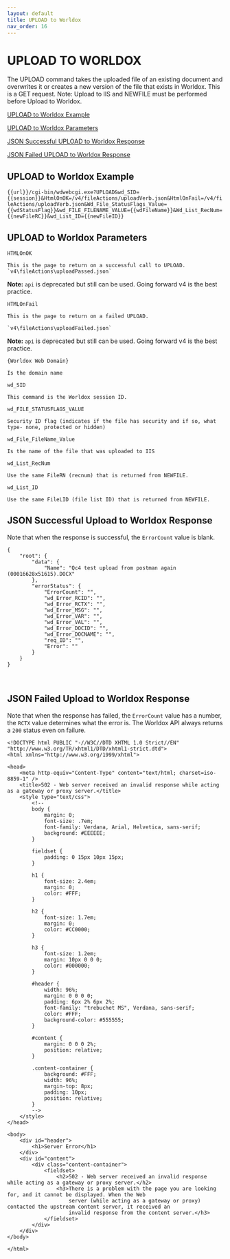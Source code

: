 ```yaml
---
layout: default
title: UPLOAD to Worldox
nav_order: 16
---
```

# UPLOAD TO WORLDOX

The UPLOAD command takes the uploaded file of an existing document and overwrites it or creates a new version of the file that exists in Worldox. This is a GET request. Note: Upload to IIS and NEWFILE must be performed before Upload to Worldox.

[UPLOAD to Worldox Example](#upload-to-worldox-example)

[UPLOAD to Worldox Parameters](#upload-to-worldox-parameters)

[JSON Successful UPLOAD to Worldox Response](#json-successful-upload-to-worldox-response)

[JSON Failed UPLOAD to Worldox Response](#json-failed-upload-to-worldox-response)

## UPLOAD to Worldox Example

`{{url}}/cgi-bin/wdwebcgi.exe?UPLOAD&wd_SID={{session}}&HtmlOnOK=/v4/fileActions/uploadVerb.json&HtmlOnFail=/v4/fileActions/uploadVerb.json&Wd_File_StatusFlags_Value={{wdStatusFlag}}&wd_FILE_FILENAME_VALUE={{wdFileName}}&Wd_List_RecNum={{newFileRC}}&wd_List_ID={{newFileID}}`

## UPLOAD to Worldox Parameters

`HTMLOnOK`

	This is the page to return on a successful call to UPLOAD.
	`v4\fileActions\uploadPassed.json`

**Note:** `api` is deprecated but still can be used. Going forward v4 is the best practice.

`HTMLOnFail`

	This is the page to return on a failed UPLOAD.
	
	`v4\fileActions\uploadFailed.json`

**Note:** `api` is deprecated but still can be used. Going forward v4 is the best practice.

`{Worldox Web Domain}`
	
	Is the domain name

`wd_SID`

	This command is the Worldox session ID.

`wd_FILE_STATUSFLAGS_VALUE`

	Security ID flag (indicates if the file has security and if so, what type- none, protected or hidden)

`wd_File_FileName_Value`

	Is the name of the file that was uploaded to IIS
`wd_List_RecNum`

	Use the same FileRN (recnum) that is returned from NEWFILE.

`wd_List_ID`

	Use the same FileLID (file list ID) that is returned from NEWFILE.
## JSON Successful Upload to Worldox Response

Note that when the response is successful, the `ErrorCount` value is blank. 

```
{
    "root": {
        "data": {
            "Name": "Qc4 test upload from postman again (00016628x51615).DOCX"
        },
        "errorStatus": {
            "ErrorCount": "",
            "wd_Error_RCID": "",
            "wd_Error_RCTX": "",
            "wd_Error_MSG": "",
            "wd_Error_VAR": "",
            "wd_Error_VAL": "",
            "wd_Error_DOCID": "",
            "wd_Error_DOCNAME": "",
            "req_ID": "",
            "Error": ""
        }
    }
}
```
 
## JSON Failed Upload to Worldox Response

Note that when the response has failed, the `ErrorCount` value has a number, the `RCTX` value determines what the error is. The Worldox API always returns a `200` status even on failure. 

```
<!DOCTYPE html PUBLIC "-//W3C//DTD XHTML 1.0 Strict//EN" "http://www.w3.org/TR/xhtml1/DTD/xhtml1-strict.dtd">
<html xmlns="http://www.w3.org/1999/xhtml">

<head>
    <meta http-equiv="Content-Type" content="text/html; charset=iso-8859-1" />
    <title>502 - Web server received an invalid response while acting as a gateway or proxy server.</title>
    <style type="text/css">
        <!--
        body {
            margin: 0;
            font-size: .7em;
            font-family: Verdana, Arial, Helvetica, sans-serif;
            background: #EEEEEE;
        }

        fieldset {
            padding: 0 15px 10px 15px;
        }

        h1 {
            font-size: 2.4em;
            margin: 0;
            color: #FFF;
        }

        h2 {
            font-size: 1.7em;
            margin: 0;
            color: #CC0000;
        }

        h3 {
            font-size: 1.2em;
            margin: 10px 0 0 0;
            color: #000000;
        }

        #header {
            width: 96%;
            margin: 0 0 0 0;
            padding: 6px 2% 6px 2%;
            font-family: "trebuchet MS", Verdana, sans-serif;
            color: #FFF;
            background-color: #555555;
        }

        #content {
            margin: 0 0 0 2%;
            position: relative;
        }

        .content-container {
            background: #FFF;
            width: 96%;
            margin-top: 8px;
            padding: 10px;
            position: relative;
        }
        -->
    </style>
</head>

<body>
    <div id="header">
        <h1>Server Error</h1>
    </div>
    <div id="content">
        <div class="content-container">
            <fieldset>
                <h2>502 - Web server received an invalid response while acting as a gateway or proxy server.</h2>
                <h3>There is a problem with the page you are looking for, and it cannot be displayed. When the Web
                    server (while acting as a gateway or proxy) contacted the upstream content server, it received an
                    invalid response from the content server.</h3>
            </fieldset>
        </div>
    </div>
</body>

</html>
```
